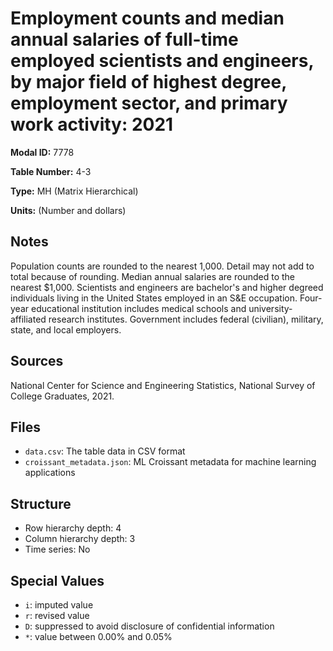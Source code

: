 # Employment counts and median annual salaries of full-time employed scientists and engineers, by major field of highest degree, employment sector, and primary work activity: 2021

**Modal ID:** 7778

**Table Number:** 4-3

**Type:** MH (Matrix Hierarchical)

**Units:** (Number and dollars)

## Notes

Population counts are rounded to the nearest 1,000. Detail may not add to total because of rounding. Median annual salaries are rounded to the nearest $1,000. Scientists and engineers are bachelor's and higher degreed individuals living in the United States employed in an S&E occupation. Four-year educational institution includes medical schools and university-affiliated research institutes. Government includes federal (civilian), military, state, and local employers.

## Sources

National Center for Science and Engineering Statistics, National Survey of College Graduates, 2021.

## Files

- `data.csv`: The table data in CSV format
- `croissant_metadata.json`: ML Croissant metadata for machine learning applications

## Structure

- Row hierarchy depth: 4
- Column hierarchy depth: 3
- Time series: No

## Special Values

- `i`: imputed value
- `r`: revised value
- `D`: suppressed to avoid disclosure of confidential information
- `*`: value between 0.00% and 0.05%
